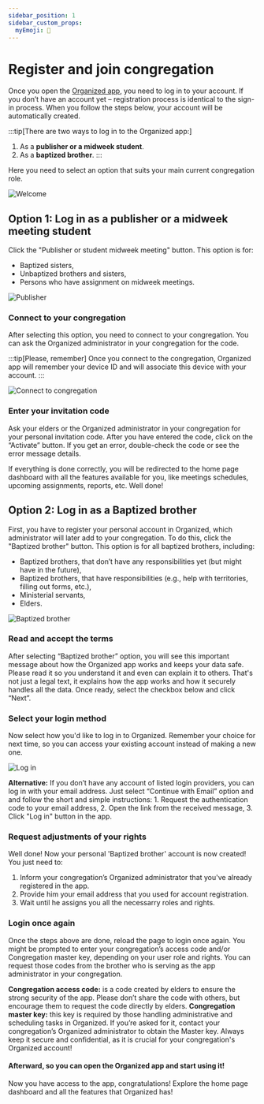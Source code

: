 ```yaml
---
sidebar_position: 1
sidebar_custom_props: 
  myEmoji: 🏁
---
```


# Register and join congregation

Once you open the [Organized app](https://organized-app.com/), you need to log in to your account. If you don’t have an account yet – registration process is identical to the sign-in process. When you follow the steps below, your account will be automatically created. 

:::tip[There are two ways to log in to the Organized app:]
1. As a **publisher or a midweek student**.
2. As a **baptized brother**.
:::

Here you need to select an option that suits your main current congregation role.

![Welcome](./img/welcome.png)

## Option 1: Log in as a publisher or a midweek meeting student

Click the "Publisher or student midweek meeting" button. This option is for: 
- Baptized sisters, 
- Unbaptized brothers and sisters,
- Persons who have assignment on midweek meetings.

![Publisher](./img/select.png)

### Connect to your congregation

After selecting this option, you need to connect to your congregation. You can ask the Organized administrator in your congregation for the code. 

:::tip[Please, remember]
Once you connect to the congregation, Organized app will remember your device ID and will associate this device with your account. 
:::

![Connect to congregation](./img/connect.png)

### Enter your invitation code

Ask your elders or the Organized administrator in your congregation for your personal invitation code. After you have entered the code, click on the “Activate” button. If you get an error, double-check the code or see the error message details.

If everything is done correctly, you will be redirected to the home page dashboard with all the features available for you, like meetings schedules, upcoming assignments, reports, etc. Well done!

## Option 2: Log in as a Baptized brother

First, you have to register your personal account in Organized, which administrator will later add to your congregation. To do this, click the "Baptized brother" button. This option is for all baptized brothers, including: 
- Baptized brothers, that don’t have any responsibilities yet (but might have in the future), 
- Baptized brothers, that have responsibilities (e.g., help with territories, filling out forms, etc.),
- Ministerial servants,
- Elders.

![Baptized brother](./img/brother.png)

### Read and accept the terms

After selecting “Baptized brother” option, you will see this important message about how the Organized app works and keeps your data safe. Please read it so you understand it and even can explain it to others. That's not just a legal text, it explains how the app works and how it securely handles all the data. Once ready, select the checkbox below and click “Next”.


### Select your login method

Now select how you'd like to log in to Organized. Remember your choice for next time, so you can access your existing account instead of making a new one.

![Log in](./img/select-login.png)

**Alternative:** If you don’t have any account of listed login providers, you can log in with your email address. Just select “Continue with Email” option and and follow the short and simple instructions: 1. Request the authentication code to your email address, 2. Open the link from the received message, 3. Click "Log in" button in the app.

### Request adjustments of your rights

Well done! Now your personal 'Baptized brother' account is now created! You just need to:
1. Inform your congregation’s Organized administrator that you've already registered in the app.
2. Provide him your email address that you used for account registration.
3. Wait until he assigns you all the necessarry roles and rights.

### Login once again

Once the steps above are done, reload the page to login once again. You might be prompted to enter your congregation’s access code and/or Congregation master key, depending on your user role and rights. You can request those codes from the brother who is serving as the app administrator in your congregation. 

**Congregation access code:** is a code created by elders to ensure the strong security of the app. Please don’t share the code with others, but encourage them to request the code directly by elders.
**Congregation master key:** this key is required by those handling administrative and scheduling tasks in Organized. If you’re asked for it, contact your congregation’s Organized administrator to obtain the Master key. Always keep it secure and confidential, as it is crucial for your congregation's Organized account!

#### Afterward, so you can open the Organized app and start using it!

Now you have access to the app, congratulations! Explore the home page dashboard and all the features that Organized has!
